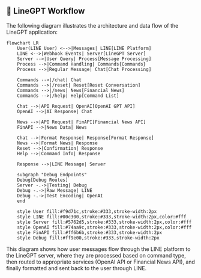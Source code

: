 ## 🔄 LineGPT Workflow

The following diagram illustrates the architecture and data flow of the LineGPT application:

```mermaid
flowchart LR
    User(LINE User) <-->|Messages| LINE[LINE Platform]
    LINE <-->|Webhook Events| Server[LineGPT Server]
    Server -->|User Query| Process[Message Processing]
    Process -->|Command Handling| Commands{Commands}
    Process -->|Regular Message| Chat[Chat Processing]
    
    Commands -->|/chat| Chat
    Commands -->|/reset| Reset[Reset Conversation]
    Commands -->|/news| News[Financial News]
    Commands -->|/help| Help[Command List]
    
    Chat -->|API Request| OpenAI[OpenAI GPT API]
    OpenAI -->|AI Response| Chat
    
    News -->|API Request| FinAPI[Financial News API]
    FinAPI -->|News Data| News
    
    Chat -->|Format Response| Response[Format Response]
    News -->|Format News| Response
    Reset -->|Confirmation| Response
    Help -->|Command Info| Response
    
    Response -->|LINE Message| Server
    
    subgraph "Debug Endpoints"
    Debug[Debug Routes]
    Server -.->|Testing| Debug
    Debug -.->|Raw Message| LINE
    Debug -.->|Test Encoding| OpenAI
    end
    
    style User fill:#f9d71c,stroke:#333,stroke-width:2px
    style LINE fill:#00c300,stroke:#333,stroke-width:2px,color:#fff
    style Server fill:#5762d5,stroke:#333,stroke-width:2px,color:#fff
    style OpenAI fill:#74aa9c,stroke:#333,stroke-width:2px,color:#fff
    style FinAPI fill:#ff6b6b,stroke:#333,stroke-width:2px
    style Debug fill:#ff9e00,stroke:#333,stroke-width:2px
```

This diagram shows how user messages flow through the LINE platform to the LineGPT server, where they are processed based on command type, then routed to appropriate services (OpenAI API or Financial News API), and finally formatted and sent back to the user through LINE. 